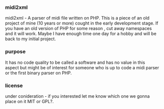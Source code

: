 ### midi2xml
midi2xml - A parser of midi file written on PHP. This is a piece of an old project of mine (10 years or more) cought in the early development stage. If you have an old version of PHP for some reason , cut away namespaces and it will work. Maybe I have enough time one day for a hobby  and will be back to my initial project. 

### purpose
It has no code quality to be called a software and has no value in this aspect but might be of interest for someone who is up to code a midi parser or the first binary parser on PHP. 

### license
under conideration  - if you interested let me know which one we gonna place on it MIT or GPL?.

